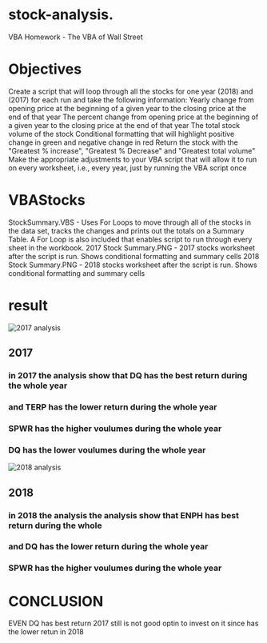# stock-analysis.
VBA Homework - The VBA of Wall Street
# Objectives
Create a script that will loop through all the stocks for one year (2018) and (2017) for each run and take the following information:
Yearly change from opening price at the beginning of a given year to the closing price at the end of that year
The percent change from opening price at the beginning of a given year to the closing price at the end of that year
The total stock volume of the stock
Conditional formatting that will highlight positive change in green and negative change in red
Return the stock with the "Greatest % increase", "Greatest % Decrease" and "Greatest total volume"
Make the appropriate adjustments to your VBA script that will allow it to run on every worksheet, i.e., every year, just by running the VBA script once
# VBAStocks
StockSummary.VBS - Uses For Loops to move through all of the stocks in the data set, tracks the changes and prints out the totals on a Summary Table. A For Loop is also included that enables script to run through every sheet in the workbook.
2017 Stock Summary.PNG - 2017 stocks worksheet after the script is run. Shows conditional formatting and summary cells
2018 Stock Summary.PNG - 2018 stocks worksheet after the script is run. Shows conditional formatting and summary cells
# result 
![2017 analysis](https://user-images.githubusercontent.com/90945875/134785803-aadb123b-b915-4221-919f-dd913fb59921.png)
## 2017
### in 2017 the analysis show that DQ has the best return during the whole year
### and TERP has the lower return during the whole year
### SPWR has the higher voulumes during the whole year
### DQ has the lower voulumes during the whole year



![2018 analysis](https://user-images.githubusercontent.com/90945875/134785852-cc6d821d-e862-4ebc-8847-eade0db0d017.png)
## 2018

### in 2018 the analysis the analysis show that ENPH has best return during the whole 
### and DQ has the lower return during the whole year
### SPWR has the higher voulumes during the whole year 
# CONCLUSION
EVEN DQ has best return 2017 still is not good optin to invest on it since has the lower retun in 2018
